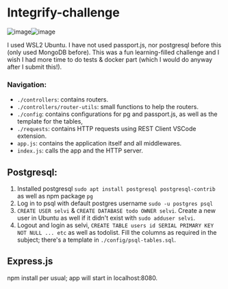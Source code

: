 # Integrify-challenge
![image](https://img.shields.io/badge/Express.js-000000?style=for-the-badge&logo=express&logoColor=white)![image](https://img.shields.io/badge/PostgreSQL-316192?style=for-the-badge&logo=postgresql&logoColor=white)

I used WSL2 Ubuntu. I have not used passport.js, nor postgresql before this (only used MongoDB before). This was a fun learning-filled challenge and I wish I had more time to do tests & docker part (which I would do anyway after I submit this!).

### Navigation: 
- `./controllers`: contains routers.
- `./controllers/router-utils`: small functions to help the routers.
- `./config`: contains configurations for pg and passport.js, as well as the template for the tables, 
- `./requests`: contains HTTP requests using REST Client VSCode extension.
- `app.js`: contains the application itself and all middlewares.
- `index.js`: calls the app and the HTTP server.

## Postgresql: 
1. Installed postgresql `sudo apt install postgresql postgresql-contrib` as well as npm package `pg` 
2. Log in to psql with default postgres username `sudo -u postgres psql`
3. `CREATE USER selvi` & `CREATE DATABASE todo OWNER selvi`. Create a new user in Ubuntu as well if it didn't exist with `sudo adduser selvi`.
4. Logout and login as selvi, `CREATE TABLE users id SERIAL PRIMARY KEY NOT NULL ... etc` as well as todolist. Fill the columns as required in the subject; there's a template in `./config/psql-tables.sql`. 

## Express.js
npm install per usual; app will start in localhost:8080.
